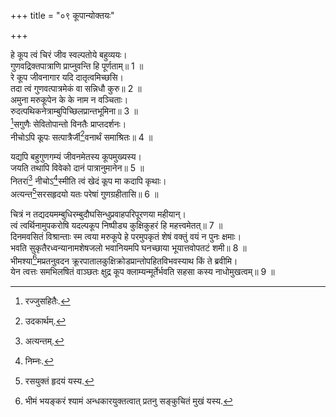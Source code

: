 +++
title = "०९ कूपान्योक्तयः"

+++
  
हे कूप त्वं चिरं जीव स्वल्पतोये बहुव्ययः।  
गुणवद्रिक्तपात्राणि प्राप्नुवन्ति हि पूर्णताम्॥ 1 ॥  
रे कूप जीवनागार यदि दातृत्वमिच्छसि।  
तदा त्वं गुणवत्पात्रमेकं वा सन्निधौ कुरु॥ 2 ॥  
अमुना मरुकूपेन के के नाम न वञ्चिताः।  
रुदत्पथिकनेत्राम्बुपिच्छिलप्रान्तभूमिना॥ 3 ॥  
[^1]सगुणैः सेवितोपान्तो विनतैः प्राप्तदर्शनः।  
नीचोऽपि कूपः सत्पात्रैर्जी[^2]वनार्थं समाश्रितः॥ 4 ॥  


[^1]: रज्जुसहितैः.


[^2]: उदकार्थम्.
 
यद्यपि बहुगुणगम्यं जीवनमेतस्य कूपमुख्यस्य।  
जयति तथापि विवेको दानं पात्रानुमानेन॥ 5 ॥  
नितरां[^3] नीचोऽ[^4]स्मीति त्वं खेदं कूप मा कदापि कृथाः।  
अत्यन्त[^5]सरसहृदयो यतः परेषां गुणग्रहीतासि॥ 6 ॥  


[^3]: अत्यन्तम्.


[^4]: निम्नः.


[^5]: रसयुक्तं हृदयं यस्य.
 
चित्रं न तद्यदयमम्बुधिरम्बुदौघसिन्धुप्रवाहपरिपूरणया महीयान्।  
त्वं त्वर्थिनामुपकरोषि यदल्पकूप निष्पीड्य कुक्षिकुहरं हि महत्त्वमेतत्॥ 7 ॥  
दिनमवसितं विश्रान्ताः स्म त्वया मरुकूपे हे परमुपकृतं शेषं वक्तुं वयं न पुनः क्षमाः।  
भवति सुकृतैरध्वन्यानामशेषजलो भवानियमपि घनच्छाया भूयात्तवोपतटं शमी॥ 8 ॥  
भीमश्या[^6]मप्रतनुवदन क्रूरपातालकुक्षिक्रोडप्रान्तोपहितविभवस्याथ किं ते ब्रवीमि।  
येन त्वत्तः समभिलषितं वाञ्छतः क्षुद्र कूप क्लाम्यन्मूर्तेर्भवति सहसा कस्य नाधोमुखत्वम्॥ 9 ॥  


[^6]: भीमं भयङ्करं श्यामं अन्धकारयुक्तत्वात् प्रतनु सङ्कुचितं मुखं यस्य.
 